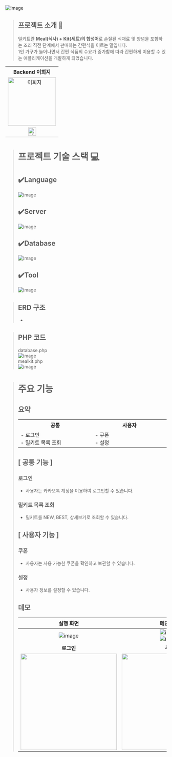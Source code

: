 ![image](https://github.com/heeji-lee/Mealkit/assets/73567158/13449f20-8e28-4556-82c6-46f9d367bd27)
>## 프로젝트 소개 📝
>밀키트란 <b>Meal(식사) + Kit(세트)의 합성어</b>로 손질된 식재료 및 양념을 포함하는 조리 직전 단계에서 판매하는 간편식을 이르는 말입니다.</br>
>1인 가구가 늘어나면서 간편 식품의 수요가 증가함에 따라 간편하게 이용할 수 있는 애플리케이션을 개발하게 되었습니다.

<table>
  <tr>
   <th>
    Backend 이희지
   </th>
  </tr>
  <tr>
    <td align="center">
        <img src="https://avatars.githubusercontent.com/u/73567158?v=4" width=150px alt="이희지"> 
        <br/>
    </td>
  </tr>
  <tr>
    <td align="center" class="희지">
        <a href="https://github.com/heeji-lee"><img alt="github-link" height="25" src="https://img.shields.io/badge/GitHub-181717?style=flat-square&logo=GitHub&logoColor=white"/></a>
   </td>
  </tr>
</table>

># 프로젝트 기술 스택 💻
>## ✔️Language
>![image](https://github.com/heeji-lee/Mealkit/assets/73567158/dcbc7470-728e-4615-b6e7-d16b6c38f98a)
>## ✔️Server
>![image](https://github.com/heeji-lee/Mealkit/assets/73567158/5e61acca-e05f-41be-a6a7-be438c63e16f)
>## ✔️Database
>![image](https://github.com/heeji-lee/Mealkit/assets/73567158/fff8313e-db8c-4fa3-8a15-6c303dd3a7ef)
>## ✔️Tool
>![image](https://github.com/heeji-lee/Mealkit/assets/73567158/1cf0f658-2843-40ce-bb5b-781c60c27390)


>## ERD 구조
>-

>## PHP 코드
>database.php  
>![image](https://github.com/heeji-lee/Mealkit/assets/73567158/645cb853-1ac8-41af-bf98-95caf4934a87)  
>mealkit.php  
>![image](https://github.com/heeji-lee/Mealkit/assets/73567158/16cc46c6-40a7-4cdf-adab-d0764c399016)

># 주요 기능
>## 요약
><table>
  <tr>
   <th>
    공통
   </th>
   <th>
    사용자
   </th>
  </tr>
  <tr>
   <td align="left" width="300px" class="공통">
    - 로그인</br>
    - 밀키트 목록 조회
   </td>
   <td align="left" width="300px" class="사용자">
    - 쿠폰</br>
    - 설정
   </td>
  </tr>
</table>

## [ 공통 기능 ]

### 로그인
- 사용자는 카카오톡 계정을 이용하여 로그인할 수 있습니다.
### 밀키트 목록 조회
- 밀키트를 NEW, BEST, 상세보기로 조회할 수 있습니다.

## [ 사용자 기능 ]

### 쿠폰
- 사용자는 사용 가능한 쿠폰을 확인하고 보관할 수 있습니다.
### 설정
- 사용자 정보를 설정할 수 있습니다.

## 데모
|실행 화면|메인 화면|밀키트 자세히 보기|
|:--------:|:-------:|:-------:|
|![image](https://user-images.githubusercontent.com/73567158/228308254-6fe004b3-545e-426f-a7ca-d7e380d7867c.png)|![image](https://user-images.githubusercontent.com/73567158/228308293-e59a6fc5-3106-4c34-8425-20c9325632ee.png)</br>![image](https://user-images.githubusercontent.com/73567158/228308333-9916e752-d85b-427f-a763-525d8904661f.png)|![image](https://user-images.githubusercontent.com/73567158/228308347-4f0c630c-cf9f-4717-b020-0af82be56cc6.png)|
|**로그인**|**쿠폰**|**설정**|
|<img src="https://github.com/heeji-lee/Mealkit/assets/73567158/da8acf6c-a78b-43c9-8a2d-c1896b05d4d4" width="300" heigth="600" />|<img src="https://github.com/heeji-lee/Mealkit/assets/73567158/37c3136b-6c14-471b-9b93-143d6c54c89b" width="300" heigth="600" />|<img src="https://github.com/heeji-lee/Mealkit/assets/73567158/6e3f8697-e144-4c98-9c7e-46ffd1f2653c" width="300" heigth="600" />|
